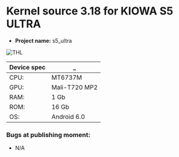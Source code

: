 #       **Kernel source 3.18 for KIOWA S5 ULTRA**
* **Project name:** s5_ultra

![THL](https://encrypted-tbn0.gstatic.com/images?q=tbn%3AANd9GcQ4kPoy-JH4PxnKe_yMzUSCZIl59vusi3CYjRDxbXVNoYrtQy6L)

Device spec | _
------------ | -------------
CPU:  |  MT6737M
GPU: |  Mali-T720 MP2
RAM: |  1 Gb
ROM: |  16 Gb
OS: |  Android 6.0

### **Bugs at publishing moment:**
* N/A
